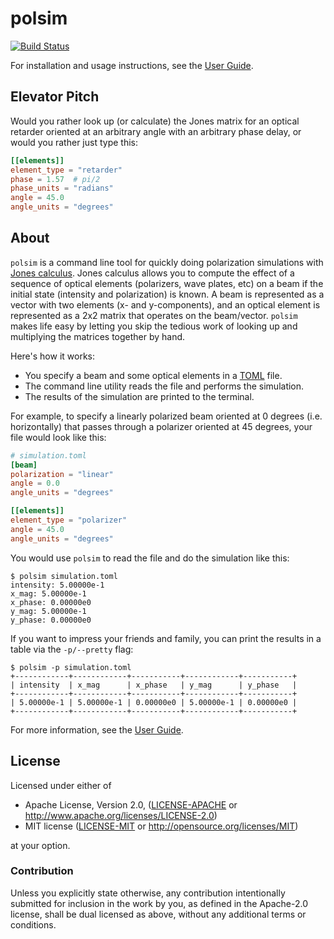 # polsim

[![Build Status](https://travis-ci.com/zmitchell/polsim.svg?branch=master)](https://travis-ci.com/zmitchell/polsim)

For installation and usage instructions, see the [User Guide][guide].

## Elevator Pitch

Would you rather look up (or calculate) the Jones matrix for an optical retarder oriented at an arbitrary angle with an arbitrary phase delay, or would you rather just type this:

```toml
[[elements]]
element_type = "retarder"
phase = 1.57  # pi/2
phase_units = "radians"
angle = 45.0
angle_units = "degrees"
```

## About

`polsim` is a command line tool for quickly doing polarization simulations with [Jones calculus][jones_calc]. Jones calculus allows you to compute the effect of a sequence of optical elements (polarizers, wave plates, etc) on a beam if the initial state (intensity and polarization) is known. A beam is represented as a vector with two elements (x- and y-components), and an optical element is represented as a 2x2 matrix that operates on the beam/vector. `polsim` makes life easy by letting you skip the tedious work of looking up and multiplying the matrices together by hand.

Here's how it works:

* You specify a beam and some optical elements in a [TOML][toml] file.
* The command line utility reads the file and performs the simulation.
* The results of the simulation are printed to the terminal.

For example, to specify a linearly polarized beam oriented at 0 degrees (i.e. horizontally) that passes through a polarizer oriented at 45 degrees, your file would look like this:

```toml
# simulation.toml
[beam]
polarization = "linear"
angle = 0.0
angle_units = "degrees"

[[elements]]
element_type = "polarizer"
angle = 45.0
angle_units = "degrees"
```

You would use `polsim` to read the file and do the simulation like this:

```
$ polsim simulation.toml
intensity: 5.00000e-1
x_mag: 5.00000e-1
x_phase: 0.00000e0
y_mag: 5.00000e-1
y_phase: 0.00000e0
```

If you want to impress your friends and family, you can print the results in a table via the `-p/--pretty` flag:
```
$ polsim -p simulation.toml
+------------+------------+-----------+------------+-----------+
| intensity  | x_mag      | x_phase   | y_mag      | y_phase   |
+------------+------------+-----------+------------+-----------+
| 5.00000e-1 | 5.00000e-1 | 0.00000e0 | 5.00000e-1 | 0.00000e0 |
+------------+------------+-----------+------------+-----------+
```

For more information, see the [User Guide][guide].

## License

Licensed under either of

 * Apache License, Version 2.0, ([LICENSE-APACHE](LICENSE-APACHE) or http://www.apache.org/licenses/LICENSE-2.0)
 * MIT license ([LICENSE-MIT](LICENSE-MIT) or http://opensource.org/licenses/MIT)

at your option.

### Contribution

Unless you explicitly state otherwise, any contribution intentionally
submitted for inclusion in the work by you, as defined in the Apache-2.0
license, shall be dual licensed as above, without any additional terms or
conditions.

[jones_calc]: https://en.wikipedia.org/wiki/Jones_calculus
[polarization]: https://crates.io/crates/polarization
[toml]: https://github.com/toml-lang/toml
[rust]: https://www.rust-lang.org/
[guide]: https://zmitchell.github.io/polsim
